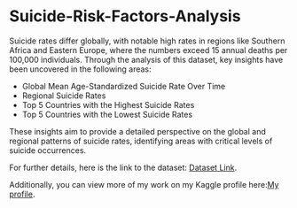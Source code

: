 # Suicide-Risk-Factors-Analysis

Suicide rates differ globally, with notable high rates in regions like Southern Africa and Eastern Europe, where the numbers exceed 15 annual deaths per 100,000 individuals. Through the analysis of this dataset, key insights have been uncovered in the following areas:

- Global Mean Age-Standardized Suicide Rate Over Time
- Regional Suicide Rates
- Top 5 Countries with the Highest Suicide Rates
- Top 5 Countries with the Lowest Suicide Rates

These insights aim to provide a detailed perspective on the global and regional patterns of suicide rates, identifying areas with critical levels of suicide occurrences.

For further details, here is the link to the dataset: [Dataset Link](https://www.kaggle.com/datasets/willianoliveiragibin/suicides-risk-factors).

Additionally, you can view more of my work on my Kaggle profile here:[My profile](https://www.kaggle.com/minahilsiddiqui).

